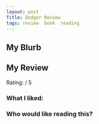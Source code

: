 ```yaml
---
layout: post
Title: Dodger Review
tags: review  book  reading
---
```


## My Blurb

## My Review
Rating: / 5

### What I liked:

### Who would like reading this?
